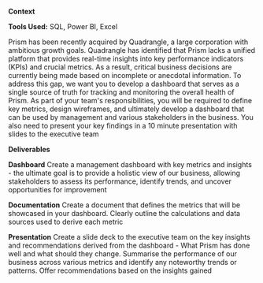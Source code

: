 **Context**

**Tools Used:** SQL, Power BI, Excel

Prism has been recently acquired by Quadrangle, a large corporation with ambitious growth goals. Quadrangle has identified that Prism lacks a unified platform that provides real-time insights into key performance indicators (KPIs) and crucial metrics. As a result, critical business decisions are currently being made based on incomplete or anecdotal information. To address this gap, we want you to develop a dashboard that serves as a single source of truth for tracking and monitoring the overall health of Prism. As part of your team's responsibilities, you will be required to define key metrics, design wireframes, and ultimately develop a dashboard that can be used by management and various stakeholders in the business. You also need to present your key findings in a 10 minute presentation with slides to the executive team

**Deliverables**


**Dashboard**
  Create a management dashboard with key metrics and insights - the ultimate goal is to provide a holistic view of our business, allowing stakeholders to assess its performance, identify trends, and uncover opportunities for improvement

**Documentation**
  Create a document that defines the metrics that will be showcased in your dashboard. Clearly outline the calculations and data sources used to derive each metric

**Presentation**
  Create a slide deck to the executive team on the key insights and recommendations derived from the dashboard - What Prism has done well and what should they change. Summarise the performance of our business across various metrics and identify any noteworthy trends or patterns. Offer recommendations based on the insights gained


